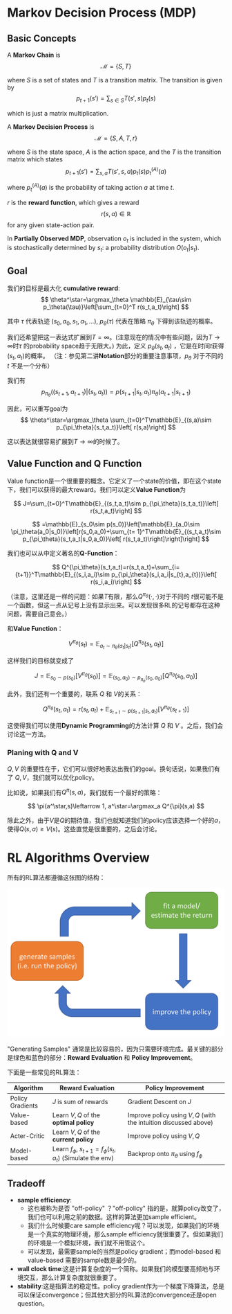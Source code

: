 # Markov Decision Process (MDP)

## Basic Concepts

A **Markov Chain** is 
$$
\mathcal{M}=\{S,T\}
$$

where $S$ is a set of states and $T$ is a transition matrix. The transition is given by
$$
p_{t+1}(s')=\sum_{s\in S}T(s',s)p_t(s)
$$

which is just a matrix multiplication.

A **Markov Decision Process** is 
$$
\mathcal{M}=\{S,A,T,r\}
$$

where $S$ is the state space, $A$ is the action space, and the $T$ is the transition matrix which states
$$
p_{t+1}(s')=\sum_{s,a}T(s',s,a)p_t(s)p^{(A)}_t(a)
$$

where $p^{(A)}_t(a)$ is the probability of taking action $a$ at time $t$.


$r$ is the **reward function**, which gives a reward
$$
r(s,a)\in \mathbb{R}
$$
for any given state-action pair.

In **Partially Observed MDP**, observation $o_t$ is included in the system, which is stochastically determined by $s_t$: a probability distribution $O(o_t|s_t)$.

## Goal

我们的目标是最大化 **cumulative reward**:
$$
\theta^\star=\argmax_\theta \mathbb{E}_{\tau\sim p_\theta(\tau)}\left[\sum_{t=0}^T r(s_t,a_t)\right]
$$

其中 $\tau$ 代表轨迹 $(s_0,a_0,s_1,a_1,\ldots)$, $p_\theta(\tau)$ 代表在策略 $\pi_\theta$ 下得到该轨迹的概率。

我们还希望把这一表达式扩展到$T=\infty$。(注意现在的情况中有些问题，因为$T\to \infty$时$\tau$ 的probability space趋于无限大。) 为此，定义 $p_{\theta}(s_t,a_t)$ ，它是在时间$t$获得 $(s_t,a_t)$的概率。 （注：参见第二讲**Notation**部分的重要注意事项，$p_\theta$ 对于不同的 $t$ 不是一个分布）

我们有
$$
p_{\pi_\theta}((s_{t+1},a_{t+1})|(s_t,a_t))=p(s_{t+1}|s_t,a_t){\pi_\theta}(a_{t+1}|s_{t+1})
$$

因此，可以重写goal为
$$
\theta^\star=\argmax_\theta \sum_{t=0}^T\mathbb{E}_{(s,a)\sim p_{\pi_\theta}(s_t,a_t)}\left[ r(s,a)\right]
$$

这以表达就很容易扩展到$T\to \infty$的时候了。


## Value Function and Q Function

Value function是一个很重要的概念。它定义了一个state的价值，即在这个state下，我们可以获得的最大reward。我们可以定义**Value Function**为

$$
J=\sum_{t=0}^T\mathbb{E}_{(s_t,a_t)\sim p_{\pi_\theta}(s_t,a_t)}\left[ r(s_t,a_t)\right]
$$

$$
=\mathbb{E}_{s_0\sim p(s_0)}\left[\mathbb{E}_{a_0\sim \pi_\theta(a_0|s_0)}\left[r(s_0,a_0)+\sum_{t= 1}^T\mathbb{E}_{(s_t,a_t)\sim p_{\pi_\theta}(s_t,a_t|s_0,a_0)}\left[ r(s_t,a_t)\right]\right]\right]
$$

我们也可以从中定义著名的**Q-Function**：

$$
Q^{\pi_\theta}(s_t,a_t)=r(s_t,a_t)+\sum_{i={t+1}}^T\mathbb{E}_{(s_i,a_i)\sim p_{\pi_\theta}(s_i,a_i|s_{t},a_{t})}\left[ r(s_i,a_i)\right]
$$

（注意，这里还是一样的问题：如果$T$有限，那么$Q^{\pi_\theta}(\cdot,\cdot)$对于不同的 $t$很可能不是一个函数，但这一点从记号上没有显示出来。可以发现很多RL的记号都存在这种问题，需要自己意会。）

和**Value Function**：

$$
V^{\pi_\theta}(s_t)=\mathbb{E}_{a_{t}\sim \pi_\theta(a_t|s_t)}\left[Q^{\pi_\theta}(s_t,a_t)\right]
$$

这样我们的目标就变成了

$$
J=\mathbb{E}_{s_0\sim p(s_0)}\left[V^{\pi_\theta}(s_0)\right]=\mathbb{E}_{(s_0,a_0)\sim p_{\pi_\theta}(s_0,a_0)}\left[Q^{\pi_\theta}(s_0,a_0)\right]
$$

此外，我们还有一个重要的，联系 $Q$ 和 $V$的关系：

$$
Q^{\pi_\theta}(s_t,a_t)=r(s_t,a_t)+\mathbb{E}_{s_{t+1}\sim p(s_{t+1}|s_t,a_t)}\left[V^{\pi_\theta}(s_{t+1})\right]
$$

这使得我们可以使用**Dynamic Programming**的方法计算 $Q$ 和 $V$ 。之后，我们会讨论这一方法。


### Planing with Q and V

$Q,V$ 的重要性在于，它们可以很好地表达出我们的goal。换句话说，如果我们有了 $Q,V$，我们就可以优化policy。

比如说，如果我们有$Q^{\pi}(s,a)$，我们就有一个最好的策略：

$$
\pi(a^\star,s)\leftarrow 1, a^\star=\argmax_a Q^{\pi}(s,a)
$$

除此之外，由于$V$是$Q$的期待值，我们也就知道我们的policy应该选择一个好的$a$，使得$Q(s,a)\ge V(s)$。这些直觉是很重要的，之后会讨论。


# RL Algorithms Overview

所有的RL算法都遵循这张图的结构：

![](./assets/4-1.png)

"Generating Samples" 通常是比较容易的，因为只需要环境完成。最关键的部分是绿色和蓝色的部分：**Reward Evaluation** 和 **Policy Improvement**。

下面是一些常见的RL算法：

| Algorithm | Reward Evaluation | Policy Improvement |
| --- | --- | --- |
| Policy Gradients| $J$ is sum of rewards | Gradient Descent on $J$ |
| Value-based | Learn $V,Q$ of the **optimal policy** | Improve policy using $V,Q$ (with the intuition discussed above)|
| Acter-Critic | Learn $V,Q$ of the **current policy** | Improve policy using $V,Q$ |
| Model-based | Learn $f_\phi$, $s_{t+1}=f_\phi(s_t,a_t)$ (Simulate the env) | Backprop onto $\pi_\theta$ using $f_\phi$ |

## Tradeoff

- **sample efficiency**: 
    - 这也被称为是否 "off-policy" ？"off-policy" 指的是，就算policy改变了，我们也可以利用之前的数据。这样的算法更加sample efficient。
    - 我们什么时候要care sample efficiency呢？可以发现，如果我们的环境是一个真实的物理环境，那么sample efficiency就很重要了。但如果我们的环境是一个模拟环境，我们就不用管这个。
    - 可以发现，最需要sample的当然是policy gradient；而model-based 和 value-based 需要的sample数是最少的。
- **wall clock time**:这是计算复杂度的一个简称。如果我们的模型要高频地与环境交互，那么计算复杂度就很重要了。
- **stability**:这是指算法的稳定性。policy gradient作为一个梯度下降算法，总是可以保证convergence；但其他大部分的RL算法的convergence还是open question。

